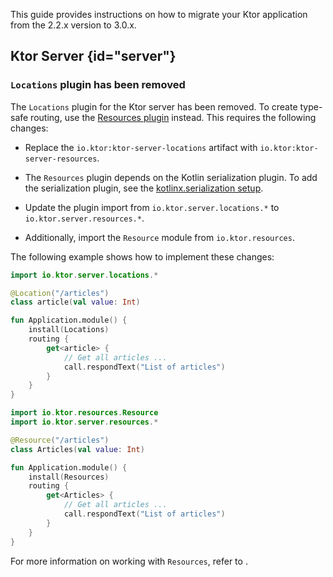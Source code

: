 [//]: # (title: Migrating from 2.2.x to 3.0.x)

<show-structure for="chapter" depth="2"/>

This guide provides instructions on how to migrate your Ktor application from the 2.2.x version to 3.0.x.

## Ktor Server {id="server"}

### `Locations` plugin has been removed

The `Locations` plugin for the Ktor server has been removed. To create type-safe routing, use
the [Resources plugin](type-safe-routing.md) instead. This requires the following changes:

* Replace the `io.ktor:ktor-server-locations` artifact with `io.ktor:ktor-server-resources`.

* The `Resources` plugin depends on the Kotlin
  serialization plugin. To add the serialization plugin, see the
  [kotlinx.serialization setup](https://github.com/Kotlin/kotlinx.serialization#setup).

* Update the plugin import from `io.ktor.server.locations.*` to `io.ktor.server.resources.*`.

* Additionally, import the `Resource` module from `io.ktor.resources`.

The following example shows how to implement these changes:

<tabs group="ktor_versions">
<tab title="2.2.x" group-key="1_6">

```kotlin
import io.ktor.server.locations.*

@Location("/articles")
class article(val value: Int)

fun Application.module() {
    install(Locations)
    routing {
        get<article> {
            // Get all articles ...
            call.respondText("List of articles")
        }
    }
}
```

</tab>
<tab title="3.0.x" group-key="2_0">

```kotlin
import io.ktor.resources.Resource
import io.ktor.server.resources.*

@Resource("/articles")
class Articles(val value: Int)

fun Application.module() {
    install(Resources)
    routing {
        get<Articles> {
            // Get all articles ...
            call.respondText("List of articles")
        }
    }
}
```

</tab>
</tabs>

For more information on working with `Resources`, refer to [](type-safe-routing.md).
